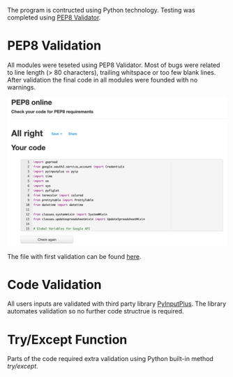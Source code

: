 The program is contructed using Python technology.
Testing was completed using [PEP8 Validator](http://pep8online.com/).

# PEP8 Validation
All modules were teseted using PEP8 Validator. Most of bugs were related to line length (> 80 characters), trailing whitspace or too few blank lines. After validation the final code in all modules were founded with no warnings.

![Expample of PEP8 result](docs/testing-files/budget-pep8-validation.png)

The file with first validation can be found [here](docs/testing-files/pep8-example-validation.txt).

# Code Validation
All users inputs are validated with third party library [PyInputPlus](https://pypi.org/project/PyInputPlus/).
The library automates validation so no further code structrue is required.

# Try/Except Function
Parts of the code required extra validation using Python built-in method *try/except*.


